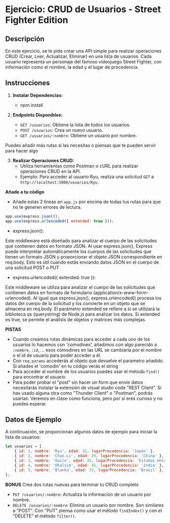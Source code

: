 # Ejercicio: CRUD de Usuarios - Street Fighter Edition

## Descripción

En este ejercicio, se te pide crear una API simple para realizar operaciones CRUD (Crear, Leer, Actualizar, Eliminar) en una lista de usuarios. Cada usuario representa un personaje del famoso videojuego Street Fighter, con información como el nombre, la edad y el lugar de procedencia.

## Instrucciones

1. **Instalar Dependencias:**
   - npm install

2. **Endpoints Disponibles:**
   - `GET /usuarios`: Obtiene la lista de todos los usuarios.
   - `POST /usuarios`: Crea un nuevo usuario.
   - `GET /usuarios/:nombre`: Obtiene un usuario por nombre.

Puedes añadir más rutas si las necesitas o piensas que te pueden servir para hacer algo

3. **Realizar Operaciones CRUD:**
   - Utiliza herramientas como Postman o cURL para realizar operaciones CRUD en la API.
   - Ejemplo: Para acceder al usuario Ryu, realiza una solicitud `GET` a `http://localhost:3000/usuarios/Ryu`.

**Añade a tu código**
- Añade estas 2 líneas en `app.js` por encima de todas tus rutas para que no te generen errores de lectura. 

```javascript
app.use(express.json());
app.use(express.urlencoded({ extended: true }));

```
* express.json():

Este middleware está diseñado para analizar el cuerpo de las solicitudes que contienen datos en formato JSON. Al usar express.json(), Express puede interpretar automáticamente los cuerpos de las solicitudes que tienen un formato JSON y proporcionar el objeto JSON correspondiente en req.body. Esto es útil cuando estás enviando datos JSON en el cuerpo de una solicitud POST o PUT

* express.urlencoded({ extended: true }):

Este middleware se utiliza para analizar el cuerpo de las solicitudes que contienen datos en formato de formulario (application/x-www-form-urlencoded). Al igual que express.json(), express.urlencoded() procesa los datos del cuerpo de la solicitud y los convierte en un objeto que se almacena en req.body. El parámetro extended se refiere a si se utilizará la biblioteca qs (querystring) de Node.js para analizar los datos. Si extended es true, se permite el análisis de objetos y matrices más complejas.

**PISTAS**

- Cuando creamos rutas dinámicas para acceder a cada uno de los usuarios lo hacemos con 'comodines', añadimos con algo parecido a `:nombre`, `:id`, ... esos cómodines en las URL se cambiaría por el nombre o el id de usuario para poder acceder a él. 
- Con `req.params` accederás al objeto que devuelve el parametro añadido. Si añades el 'comodín' en tu código verás el string   
- Para acceder al nombre de los usuarios puedes usar el método `find()` para encontrar el usuario
- Para poder probar el "post" sin hacer un form que envie datos necesitarás instalar la extensión de visual studio code "REST Client". Si has usado alguna otra como "Thunder Client" o "Postman", podrás usarlas. Veremos en clase como funciona, pero por si eres curioso y no puedes esperar.

## Datos de Ejemplo

A continuación, se proporcionan algunos datos de ejemplo para iniciar la lista de usuarios:

```javascript
let usuarios = [
    { id: 1, nombre: 'Ryu', edad: 32, lugarProcedencia: 'Japón' },
    { id: 2, nombre: 'Chun-Li', edad: 29, lugarProcedencia: 'China' },
    { id: 3, nombre: 'Guile', edad: 35, lugarProcedencia: 'Estados Unidos' },
    { id: 4, nombre: 'Dhalsim', edad: 45, lugarProcedencia: 'India' },
    { id: 5, nombre: 'Blanka', edad: 32, lugarProcedencia: 'Brasil' },
];

```

**BONUS** 
Crea dos rutas nuevas para terminar tu CRUD completo
   - `PUT /usuarios/:nombre`: Actualiza la información de un usuario por nombre.
   - `DELETE /usuarios/:nombre`: Elimina un usuario por nombre.
Son similares a "POST". Con "PUT" piensa como usar el método `findIndex()` y con el "DELETE" el método `filter()`.






